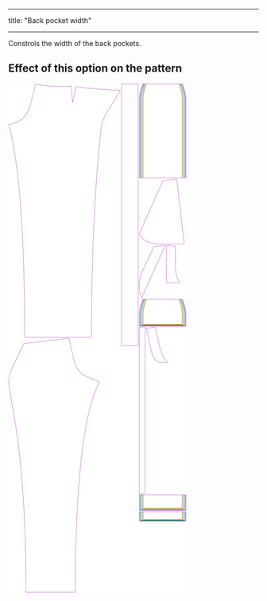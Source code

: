 ***

title: "Back pocket width"

***

Constrols the width of the back pockets.

## Effect of this option on the pattern

![This image shows the effect of this option by superimposing several variants that have a different value for this option](charlie_backpocketwidth_sample.svg "Effect of this option on the pattern")
